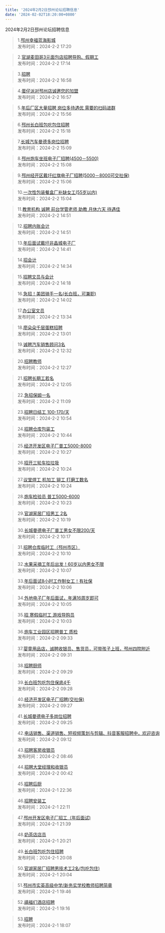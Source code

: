 ```yaml
---
title: '2024年2月2日邳州论坛招聘信息'
date: '2024-02-02T18:20:00+0800'
---
```

2024年2月2日邳州论坛招聘信息
<!--more-->
>1.[邳州幸福蓝海影城](https://www.pzzc.net/forum.php?mod=viewthread&tid=10388054)<br>
>发布时间：2024-2-2 17:20

>2.[官湖麦田哥3元面包店招聘导购、假期工](https://www.pzzc.net/forum.php?mod=viewthread&tid=10388053)<br>
>发布时间：2024-2-2 17:14

>3.[招聘](https://www.pzzc.net/forum.php?mod=viewthread&tid=10388050)<br>
>发布时间：2024-2-2 16:58

>4.[蛋仔派对邳州店诚邀您的加盟](https://www.pzzc.net/forum.php?mod=viewthread&tid=10388048)<br>
>发布时间：2024-2-2 16:57

>5.[年后厂区大量招聘 岗位多待遇优 需要的扫码进群](https://www.pzzc.net/forum.php?mod=viewthread&tid=10388044)<br>
>发布时间：2024-2-2 15:56

>6.[邳州长白班包吃包住招聘](https://www.pzzc.net/forum.php?mod=viewthread&tid=10388034)<br>
>发布时间：2024-2-2 15:18

>7.[长城汽车曼德多岗位招聘](https://www.pzzc.net/forum.php?mod=viewthread&tid=10388027)<br>
>发布时间：2024-2-2 15:09

>8.[邳州炮车坐班电子厂招聘(4500－5500)](https://www.pzzc.net/forum.php?mod=viewthread&tid=10388026)<br>
>发布时间：2024-2-2 15:08

>9.[邳州经开区戴圩红旗电子厂招聘(5000－8000可交社保)](https://www.pzzc.net/forum.php?mod=viewthread&tid=10388025)<br>
>发布时间：2024-2-2 15:06

>10.[一次性包装餐盒厂补缺女工(55岁以内)](https://www.pzzc.net/forum.php?mod=viewthread&tid=10388024)<br>
>发布时间：2024-2-2 15:04

>11.[教育机构 诚聘 前台学管老师 助教 月休六天 待遇佳](https://www.pzzc.net/forum.php?mod=viewthread&tid=10388022)<br>
>发布时间：2024-2-2 14:51

>12.[招聘内账会计](https://www.pzzc.net/forum.php?mod=viewthread&tid=10388021)<br>
>发布时间：2024-2-2 14:51

>13.[年后面试戴圩非晶城电子厂](https://www.pzzc.net/forum.php?mod=viewthread&tid=10388019)<br>
>发布时间：2024-2-2 14:41

>14.[招会计](https://www.pzzc.net/forum.php?mod=viewthread&tid=10388016)<br>
>发布时间：2024-2-2 14:34

>15.[招聘文员与会计](https://www.pzzc.net/forum.php?mod=viewthread&tid=10388014)<br>
>发布时间：2024-2-2 14:18

>16.[急招！美团骑手一名(长白班，可兼职)](https://www.pzzc.net/forum.php?mod=viewthread&tid=10388011)<br>
>发布时间：2024-2-2 14:02

>17.[办公室文员](https://www.pzzc.net/forum.php?mod=viewthread&tid=10388003)<br>
>发布时间：2024-2-2 13:34

>18.[廖朵朵千层蛋糕招聘](https://www.pzzc.net/forum.php?mod=viewthread&tid=10388002)<br>
>发布时间：2024-2-2 13:01

>19.[诚聘汽车销售顾问3名](https://www.pzzc.net/forum.php?mod=viewthread&tid=10388000)<br>
>发布时间：2024-2-2 12:32

>20.[招聘教师](https://www.pzzc.net/forum.php?mod=viewthread&tid=10387998)<br>
>发布时间：2024-2-2 12:27

>21.[招聘长期工若名](https://www.pzzc.net/forum.php?mod=viewthread&tid=10387996)<br>
>发布时间：2024-2-2 12:05

>22.[急招保姆一名](https://www.pzzc.net/forum.php?mod=viewthread&tid=10387988)<br>
>发布时间：2024-2-2 11:09

>23.[招聘日结工 100-170/天](https://www.pzzc.net/forum.php?mod=viewthread&tid=10387985)<br>
>发布时间：2024-2-2 10:54

>24.[招聘仓库包装工](https://www.pzzc.net/forum.php?mod=viewthread&tid=10387982)<br>
>发布时间：2024-2-2 10:44

>25.[经济开发区电子厂普工5000-8000](https://www.pzzc.net/forum.php?mod=viewthread&tid=10387975)<br>
>发布时间：2024-2-2 10:27

>26.[招开三轮车拉垃圾](https://www.pzzc.net/forum.php?mod=viewthread&tid=10387971)<br>
>发布时间：2024-2-2 10:24

>27.[议堂焊工 机加工  铆工  打磨工数名](https://www.pzzc.net/forum.php?mod=viewthread&tid=10387970)<br>
>发布时间：2024-2-2 10:24

>28.[炮车检验员  普工5000-6000](https://www.pzzc.net/forum.php?mod=viewthread&tid=10387969)<br>
>发布时间：2024-2-2 10:23

>29.[官湖家居厂招男工 2名](https://www.pzzc.net/forum.php?mod=viewthread&tid=10387962)<br>
>发布时间：2024-2-2 10:19

>30.[长城曼德电子厂普工男女不限200/天](https://www.pzzc.net/forum.php?mod=viewthread&tid=10387960)<br>
>发布时间：2024-2-2 10:17

>31.[招聘仓库临时工（邳州市区）](https://www.pzzc.net/forum.php?mod=viewthread&tid=10387959)<br>
>发布时间：2024-2-2 10:10

>32.[水果采摘工年后出发！60岁以内男女不限](https://www.pzzc.net/forum.php?mod=viewthread&tid=10387956)<br>
>发布时间：2024-2-2 10:07

>33.[年后面试8小时工作制女工！有社保](https://www.pzzc.net/forum.php?mod=viewthread&tid=10387955)<br>
>发布时间：2024-2-2 10:06

>34.[外地电子厂年后面试，年满16周岁即可](https://www.pzzc.net/forum.php?mod=viewthread&tid=10387954)<br>
>发布时间：2024-2-2 10:05

>35.[招 寒假临时工 游戏导购员](https://www.pzzc.net/forum.php?mod=viewthread&tid=10387951)<br>
>发布时间：2024-2-2 10:03

>36.[炮车工业园区招聘普工 质检](https://www.pzzc.net/forum.php?mod=viewthread&tid=10387939)<br>
>发布时间：2024-2-2 09:33

>37.[婴童用品店，诚聘收银员、售货员，可带孩子上班，邳州四院附近](https://www.pzzc.net/forum.php?mod=viewthread&tid=10387938)<br>
>发布时间：2024-2-2 09:31

>38.[招聘厨师](https://www.pzzc.net/forum.php?mod=viewthread&tid=10387935)<br>
>发布时间：2024-2-2 09:29

>39.[长白班包吃包住保底4千](https://www.pzzc.net/forum.php?mod=viewthread&tid=10387933)<br>
>发布时间：2024-2-2 09:28

>40.[经济开发区电子厂招聘(交社保)](https://www.pzzc.net/forum.php?mod=viewthread&tid=10387932)<br>
>发布时间：2024-2-2 09:27

>41.[长城曼德电子多岗位招聘](https://www.pzzc.net/forum.php?mod=viewthread&tid=10387931)<br>
>发布时间：2024-2-2 09:25

>42.[电话销售、渠道销售、短视频策划与剪辑、抖音客服招聘中，欢迎咨询](https://www.pzzc.net/forum.php?mod=viewthread&tid=10387926)<br>
>发布时间：2024-2-2 09:12

>43.[招聘客房收银员](https://www.pzzc.net/forum.php?mod=viewthread&tid=10387920)<br>
>发布时间：2024-2-2 08:46

>44.[招聘大堂经理和收银员](https://www.pzzc.net/forum.php?mod=viewthread&tid=10387905)<br>
>发布时间：2024-2-2 00:42

>45.[招聘后厨](https://www.pzzc.net/forum.php?mod=viewthread&tid=10387902)<br>
>发布时间：2024-2-1 22:36

>46.[招聘安装工](https://www.pzzc.net/forum.php?mod=viewthread&tid=10387900)<br>
>发布时间：2024-2-1 22:11

>47.[邳州开发区电子厂招工（年后面试)](https://www.pzzc.net/forum.php?mod=viewthread&tid=10387896)<br>
>发布时间：2024-2-1 21:39

>48.[奶茶店店员](https://www.pzzc.net/forum.php?mod=viewthread&tid=10387888)<br>
>发布时间：2024-2-1 20:21

>49.[长白班包吃包住招聘](https://www.pzzc.net/forum.php?mod=viewthread&tid=10387885)<br>
>发布时间：2024-2-1 20:08

>50.[官湖家居厂招聘男技术工2名(包吃包住)](https://www.pzzc.net/forum.php?mod=viewthread&tid=10387883)<br>
>发布时间：2024-2-1 20:04

>51.[邳州市实英高级中学/新务实学校教师招聘简章](https://www.pzzc.net/forum.php?mod=viewthread&tid=10387881)<br>
>发布时间：2024-2-1 19:46

>52.[禧福们酒店招聘](https://www.pzzc.net/forum.php?mod=viewthread&tid=10387879)<br>
>发布时间：2024-2-1 19:16

>53.[招聘](https://www.pzzc.net/forum.php?mod=viewthread&tid=10387876)<br>
>发布时间：2024-2-1 18:07

